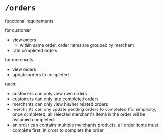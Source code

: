# `/orders`

functional requirements:

for customer

- view orders
  - within same order, order items are grouped by merchant
- rate completed orders

for merchants

- view orders
- update orders to completed

rules:

- customers can only view own orders
- customers can only rate completed orders
- merchants can only view his/her related orders
- merchants can ony update pending orders to completed (for simplicity, once completed, all selected merchant's items in the order will be assumed completed)
- an order can contains multiple merchants products, all order items must complete first, in order to complete the order
